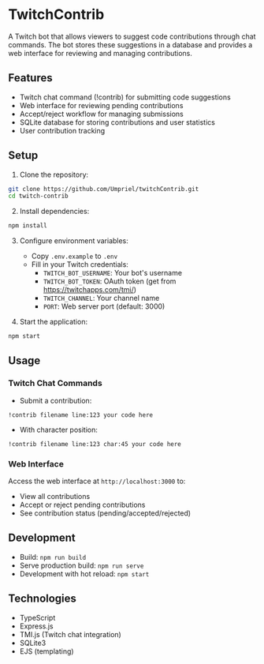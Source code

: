 # TwitchContrib

A Twitch bot that allows viewers to suggest code contributions through chat commands. The bot stores these suggestions in a database and provides a web interface for reviewing and managing contributions.

## Features

- Twitch chat command (!contrib) for submitting code suggestions
- Web interface for reviewing pending contributions
- Accept/reject workflow for managing submissions
- SQLite database for storing contributions and user statistics
- User contribution tracking

## Setup

1. Clone the repository:
```bash
git clone https://github.com/Umpriel/twitchContrib.git
cd twitch-contrib
```

2. Install dependencies:
```bash
npm install
```

3. Configure environment variables:
   - Copy `.env.example` to `.env`
   - Fill in your Twitch credentials:
     - `TWITCH_BOT_USERNAME`: Your bot's username
     - `TWITCH_BOT_TOKEN`: OAuth token (get from https://twitchapps.com/tmi/)
     - `TWITCH_CHANNEL`: Your channel name
     - `PORT`: Web server port (default: 3000)

4. Start the application:
```bash
npm start
```

## Usage

### Twitch Chat Commands

- Submit a contribution:
```
!contrib filename line:123 your code here
```
- With character position:
```
!contrib filename line:123 char:45 your code here
```

### Web Interface

Access the web interface at `http://localhost:3000` to:
- View all contributions
- Accept or reject pending contributions
- See contribution status (pending/accepted/rejected)

## Development

- Build: `npm run build`
- Serve production build: `npm run serve`
- Development with hot reload: `npm start`

## Technologies

- TypeScript
- Express.js
- TMI.js (Twitch chat integration)
- SQLite3
- EJS (templating)

